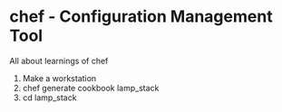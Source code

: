 # chef - Configuration Management Tool 

All about learnings of chef 

1. Make a workstation 
2. chef generate cookbook lamp_stack 
3. cd lamp_stack 
